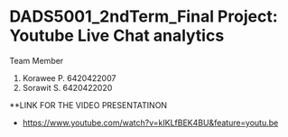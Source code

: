 # DADS5001_2ndTerm_Final Project: Youtube Live Chat analytics 

Team Member
1. Korawee P. 6420422007
2. Sorawit S. 6420422020

**LINK FOR THE VIDEO PRESENTATINON
* https://www.youtube.com/watch?v=kIKLfBEK4BU&feature=youtu.be

